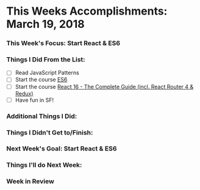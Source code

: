 # This Weeks Accomplishments: March 19, 2018

### This Week's Focus: Start React & ES6

### Things I Did From the List:
- [ ] Read JavaScript Patterns
- [ ] Start the course [ES6](https://www.udemy.com/javascript-es6-tutorial/learn/v4/overview)
- [ ] Start the course [React 16 - The Complete Guide (incl. React Router 4 & Redux)](https://www.udemy.com/react-the-complete-guide-incl-redux/learn/v4/overview)
- [ ] Have fun in SF!

### Additional Things I Did:

### Things I Didn't Get to/Finish:

### Next Week's Goal: Start React & ES6

### Things I'll do Next Week:

### Week in Review